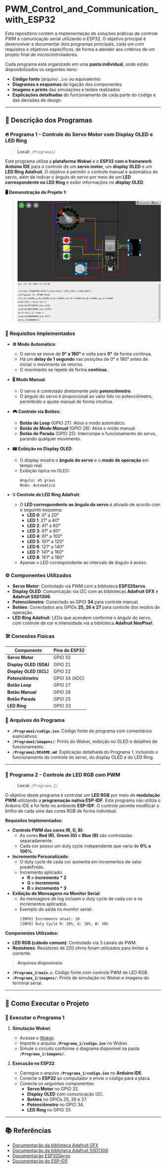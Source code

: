 # PWM_Control_and_Communication_with_ESP32

Este repositório contém a implementação de soluções práticas de controle PWM e comunicação serial utilizando o ESP32. O objetivo principal é desenvolver e documentar dois programas principais, cada um com requisitos e objetivos específicos, de forma a atender aos critérios de um projeto final de microcontroladores.

Cada programa está organizado em uma **pasta individual**, onde estão disponibilizados os seguintes itens:
- **Código fonte** (arquivo `.ino` ou equivalente)
- **Diagramas e esquemas** de ligação dos componentes
- **Imagens e prints** das simulações e testes realizados
- **Explicações detalhadas** do funcionamento de cada parte do código e das decisões de design.

---

## 📘 **Descrição dos Programas**

### 🔥 **Programa 1 - Controle do Servo Motor com Display OLED e LED Ring**
> **Local:** `/Programa1/`

Este programa utiliza a **plataforma Wokwi** e o **ESP32 com o framework Arduino IDE** para o controle de um **servo motor**, um **display OLED** e um **LED Ring Adafruit**. O objetivo é permitir o controle manual e automático do servo, além de indicar o ângulo do servo por meio de um **LED correspondente no LED Ring** e exibir informações no **display OLED**.

**🖥️ Demonstração do Projeto 1:**
> ![Demonstração do Projeto 1](Programa1/Projeto1_Demo.PNG)

### 🧾 **Requisitos Implementados**
- **⚙️ Modo Automático**: 
  - O servo se move de **0° a 180°** e volta para **0°** de forma contínua.
  - Há um **delay de 1 segundo** nas posições de 0° e 180° antes de iniciar o movimento de retorno.
  - O movimento se repete de forma **contínua**.
  
- **🎚️ Modo Manual**: 
  - O servo é controlado diretamente pelo **potenciômetro**.
  - O ângulo do servo é proporcional ao valor lido no potenciômetro, permitindo o ajuste manual de forma intuitiva.

- **🎮 Controle via Botões**:
  - **Botão de Loop** (GPIO 27): Ativa o modo automático.
  - **Botão de Modo Manual** (GPIO 26): Ativa o modo manual.
  - **Botão de Parada** (GPIO 25): Interrompe o funcionamento do servo, parando qualquer movimento.

- **📟 Exibição no Display OLED**: 
  - O display mostra o **ângulo do servo** e o **modo de operação** em tempo real.
  - Exibição típica no OLED:
    ```
    Angulo: 45 graus
    Modo: Automático
    ```

- **💡 Controle de LED Ring Adafruit**: 
  - O **LED correspondente ao ângulo do servo** é ativado de acordo com o seguinte esquema:
    - **LED 0**: 0° a 20°
    - **LED 1**: 21° a 40°
    - **LED 2**: 41° a 60°
    - **LED 3**: 61° a 80°
    - **LED 4**: 81° a 100°
    - **LED 5**: 101° a 120°
    - **LED 6**: 121° a 140°
    - **LED 7**: 141° a 160°
    - **LED 8**: 161° a 180°
  - Apenas o LED correspondente ao intervalo de ângulo é aceso.

### ⚙️ **Componentes Utilizados**
- **Servo Motor**: Controlado via PWM com a biblioteca **ESP32Servo**.
- **Display OLED**: Comunicação via I2C com as bibliotecas **Adafruit GFX** e **Adafruit SSD1306**.
- **Potenciômetro**: Conectado ao GPIO **34** para controle manual.
- **Botões**: Conectados aos GPIOs **25, 26 e 27** para controle dos modos de operação.
- **LED Ring Adafruit**: LEDs que acendem conforme o ângulo do servo, com controle de cor e intensidade via a biblioteca **Adafruit NeoPixel**.

### 🛠️ **Conexões Físicas**
| **Componente**         | **Pino do ESP32** |
|---------------------|------------------|
| **Servo Motor**       | GPIO 32           |
| **Display OLED (SDA)**| GPIO 21           |
| **Display OLED (SCL)**| GPIO 22           |
| **Potenciômetro**     | GPIO 34 (ADC)     |
| **Botão Loop**        | GPIO 27           |
| **Botão Manual**      | GPIO 26           |
| **Botão Parada**      | GPIO 25           |
| **LED Ring**          | GPIO 33           |

### 📂 **Arquivos do Programa**
- **`/Programa1/codigo.ino`**: Código fonte do programa com comentários explicativos.
- **`/Programa1/imagens/`**: Prints do Wokwi, exibição no OLED e detalhes de funcionamento.
- **`/Programa1/README.md`**: Explicação detalhada do Programa 1, incluindo o funcionamento do controle do servo, do display OLED e do LED Ring.

---


### 🌈 **Programa 2 - Controle de LED RGB com PWM**
> **Local:** `/Programa_2/`

O objetivo deste programa é controlar um **LED RGB** por meio de **modulação PWM** utilizando a **programação nativa ESP-IDF**. Este programa não utiliza o Arduino IDE e foi feito no ambiente **ESP-IDF**. O controle permite modificar o brilho de cada uma das cores RGB de forma individual.

**Requisitos Implementados:**
- **Controle PWM das cores (R, G, B)**:
  - As cores **Red (R)**, **Green (G)** e **Blue (B)** são controladas separadamente.
  - Cada cor possui um duty cycle independente que varia de **0% a 100%**.
- **Incremento Personalizado**:
  - O duty cycle de cada cor aumenta em incrementos de valor predefinido.
  - Incremento aplicado:
    - **R = incremento * 2**
    - **G = incremento**
    - **B = incremento * 3**
- **Exibição de Mensagens no Monitor Serial**:
  - As mensagens de log incluem o duty cycle de cada cor e os incrementos aplicados.
  - Exemplo de saída no monitor serial:
    ```
    [INFO] Incremento atual: 10
    [INFO] Duty Cycle R: 20%, G: 10%, B: 30%
    ```

**Componentes Utilizados:**
- **LED RGB (cátodo comum)**: Controlado via 3 canais de PWM.
- **Resistores**: Resistores de 220 ohms foram utilizados para limitar a corrente.

> **Arquivos disponíveis:**
- **`/Programa_2/main.c`**: Código fonte com controle PWM de LED RGB.
- **`/Programa_2/imagens/`**: Prints de simulação no Wokwi e imagens do terminal serial.

---

## 📜 **Como Executar o Projeto**

### 🔧 **Executar o Programa 1**
1. **Simulação Wokwi**:
   - Acesse o [Wokwi](https://wokwi.com/).
   - Importe o arquivo **`/Programa_1/codigo.ino`** no Wokwi.
   - Simule o circuito conforme o diagrama disponível na pasta **`/Programa_1/imagens/`**.

2. **Execução no ESP32**:
   - Carregue o arquivo **`/Programa_1/codigo.ino`** no **Arduino IDE**.
   - Conecte o **ESP32** ao computador e envie o código para a placa.
   - Conecte os seguintes componentes:
     - **Servo Motor** no GPIO 32.
     - **Display OLED** com comunicação I2C.
     - **Botões** no GPIOs 25, 26 e 27.
     - **Potenciômetro** no GPIO 34.
     - **LED Ring** no GPIO 33.

---

## 📚 **Referências**
- [Documentação da biblioteca Adafruit GFX](https://learn.adafruit.com/adafruit-gfx-graphics-library/overview)
- [Documentação da biblioteca Adafruit SSD1306](https://learn.adafruit.com/monochrome-oled-breakouts/overview)
- [Documentação ESP32Servo](https://github.com/PaulStoffregen/Servo)
- [Documentação do ESP-IDF](https://docs.espressif.com/projects/esp-idf/en/latest/esp32/)
